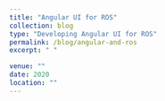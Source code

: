 ```yaml
---
title: "Angular UI for ROS"
collection: blog
type: "Developing Angular UI for ROS"
permalink: /blog/angular-and-ros
excerpt: " "

venue: ""
date: 2020
location: ""
---
```

